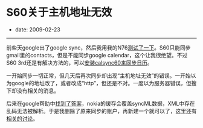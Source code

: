 # S60关于主机地址无效

- date: 2009-02-23

--------------------------


前些天google出了google sync，然后我用我的N76[测试了一下](http://www.williamlong.info/archives/1690.html)。S60只能同步gmail里的contacts，但是不能同步google calendar，这个让我很绝望。不过S60 3rd还是有解决方法的，可以[安装calsync60来同步日历](http://www.web20share.com/2009/02/mobile-sync-google-sync-ovi-hozom-calsyncs60.html)。

一开始同步一切正常，但几天后再次同步却出现“主机地址无效”的错误。一开始以为google的地址改了，或者改成“http”，但还是不对。一度以为服务器错误，但搜下却没有相关的消息。

后来在google帮助中[找到了答案](http://www.google.com/support/forum/p/Google+Mobile/thread?tid=56660ee25a581b3f&hl=en)，nokia的缓存会覆盖syncML数据，XML中存在乱码无法被解析。于是我删除了原来同步的账户，再新建一个就可以了，这里还有[相关的讨论](http://www.scheduleworld.com/jforum/posts/list/2207.page)。

